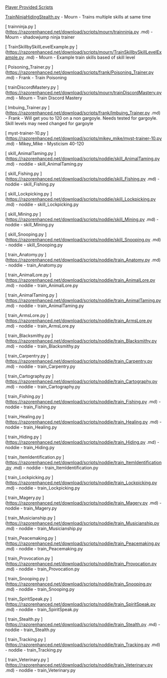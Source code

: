 [Player Provided Scripts](player_provided.md)

<WRAP group>
<WRAP 90% column>

[ TrainNinjaHidingStealth.py](https://razorenhanced.net/download/scripts/mourn/TrainNinjaHidingStealth.py.md) - Mourn - Trains multiple skills at same time

[ trainninja.py ](https://razorenhanced.net/download/scripts/mourn/trainninja.py .md) - Mourn - shadowjump ninja trainer

[ TrainSkillbySkillLevelExample.py ](https://razorenhanced.net/download/scripts/mourn/TrainSkillbySkillLevelExample.py .md) - Mourn - Example train skills based of skill level

[ Poisoning_Trainer.py ](https://razorenhanced.net/download/scripts/frank/Poisoning_Trainer.py .md) - Frank - Train Poisoning

[ trainDiscordMastery.py ](https://razorenhanced.net/download/scripts/mourn/trainDiscordMastery.py .md) - Mourn - Train Discord Mastery


[ Imbuing_Trainer.py ](https://razorenhanced.net/download/scripts/frank/Imbuing_Trainer.py .md) - Frank - Will get you to 120 on a non gargoyle. Needs tested for gargoyle.  Skill levels may need changed for gargoyle

[ myst-trainer-10.py ](https://razorenhanced.net/download/scripts/mikey_mike/myst-trainer-10.py .md) - Mikey_Mike - Mysticism 40-120

[ skill_AnimalTaming.py ](https://razorenhanced.net/download/scripts/noddie/skill_AnimalTaming.py .md) - noddie - skill_AnimalTaming.py

[ skill_Fishing.py ](https://razorenhanced.net/download/scripts/noddie/skill_Fishing.py .md) - noddie - skill_Fishing.py

[ skill_Lockpicking.py ](https://razorenhanced.net/download/scripts/noddie/skill_Lockpicking.py .md) - noddie - skill_Lockpicking.py

[ skill_Mining.py ](https://razorenhanced.net/download/scripts/noddie/skill_Mining.py .md) - noddie - skill_Mining.py

[ skill_Snooping.py ](https://razorenhanced.net/download/scripts/noddie/skill_Snooping.py .md) - noddie - skill_Snooping.py

[ train_Anatomy.py ](https://razorenhanced.net/download/scripts/noddie/train_Anatomy.py .md) - noddie - train_Anatomy.py

[ train_AnimalLore.py ](https://razorenhanced.net/download/scripts/noddie/train_AnimalLore.py .md) - noddie - train_AnimalLore.py

[ train_AnimalTaming.py ](https://razorenhanced.net/download/scripts/noddie/train_AnimalTaming.py .md) - noddie - train_AnimalTaming.py

[ train_ArmsLore.py ](https://razorenhanced.net/download/scripts/noddie/train_ArmsLore.py .md) - noddie - train_ArmsLore.py

[ train_Blacksmithy.py ](https://razorenhanced.net/download/scripts/noddie/train_Blacksmithy.py .md) - noddie - train_Blacksmithy.py

[ train_Carpentry.py ](https://razorenhanced.net/download/scripts/noddie/train_Carpentry.py .md) - noddie - train_Carpentry.py

[ train_Cartography.py ](https://razorenhanced.net/download/scripts/noddie/train_Cartography.py .md) - noddie - train_Cartography.py

[ train_Fishing.py ](https://razorenhanced.net/download/scripts/noddie/train_Fishing.py .md) - noddie - 
train_Fishing.py

[ train_Healing.py ](https://razorenhanced.net/download/scripts/noddie/train_Healing.py .md) - noddie - train_Healing.py

[ train_Hiding.py ](https://razorenhanced.net/download/scripts/noddie/train_Hiding.py .md) - noddie - train_Hiding.py

[ train_ItemIdentification.py ](https://razorenhanced.net/download/scripts/noddie/train_ItemIdentification.py .md) - noddie - train_ItemIdentification.py

[ train_Lockpicking.py ](https://razorenhanced.net/download/scripts/noddie/train_Lockpicking.py .md) - noddie - train_Lockpicking.py

[ train_Magery.py ](https://razorenhanced.net/download/scripts/noddie/train_Magery.py .md) - noddie - train_Magery.py

[ train_Musicianship.py ](https://razorenhanced.net/download/scripts/noddie/train_Musicianship.py .md) - noddie - train_Musicianship.py

[ train_Peacemaking.py ](https://razorenhanced.net/download/scripts/noddie/train_Peacemaking.py .md) - noddie - train_Peacemaking.py

[ train_Provocation.py ](https://razorenhanced.net/download/scripts/noddie/train_Provocation.py .md) - noddie - train_Provocation.py

[ train_Snooping.py ](https://razorenhanced.net/download/scripts/noddie/train_Snooping.py .md) - noddie - train_Snooping.py

[ train_SpiritSpeak.py ](https://razorenhanced.net/download/scripts/noddie/train_SpiritSpeak.py .md) - noddie - train_SpiritSpeak.py

[ train_Stealth.py ](https://razorenhanced.net/download/scripts/noddie/train_Stealth.py .md) - noddie - train_Stealth.py

[ train_Tracking.py ](https://razorenhanced.net/download/scripts/noddie/train_Tracking.py .md) - noddie - train_Tracking.py

[ train_Veterinary.py ](https://razorenhanced.net/download/scripts/noddie/train_Veterinary.py .md) - noddie - train_Veterinary.py


</WRAP>